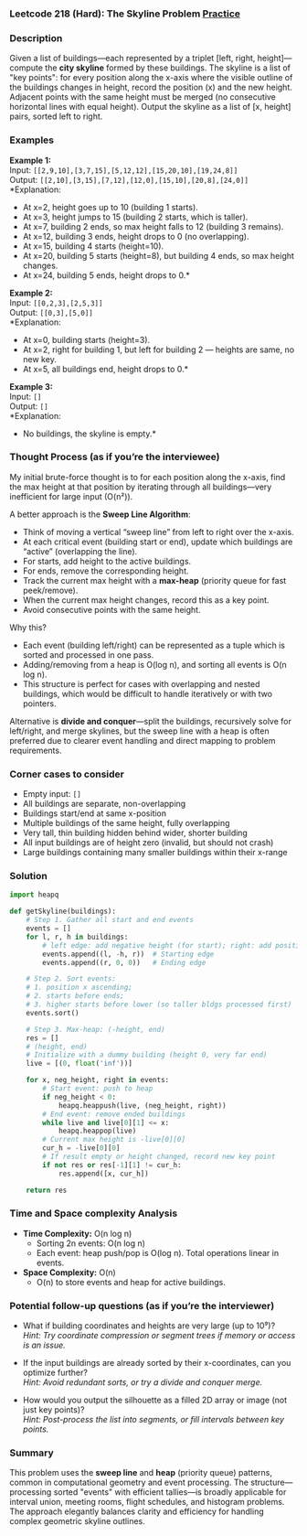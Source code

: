 ### Leetcode 218 (Hard): The Skyline Problem [Practice](https://leetcode.com/problems/the-skyline-problem)

### Description  
Given a list of buildings—each represented by a triplet [left, right, height]—compute the **city skyline** formed by these buildings. The skyline is a list of "key points": for every position along the x-axis where the visible outline of the buildings changes in height, record the position (x) and the new height. Adjacent points with the same height must be merged (no consecutive horizontal lines with equal height). Output the skyline as a list of [x, height] pairs, sorted left to right.

### Examples  

**Example 1:**  
Input: `[[2,9,10],[3,7,15],[5,12,12],[15,20,10],[19,24,8]]`  
Output: `[[2,10],[3,15],[7,12],[12,0],[15,10],[20,8],[24,0]]`  
*Explanation:  
- At x=2, height goes up to 10 (building 1 starts).
- At x=3, height jumps to 15 (building 2 starts, which is taller).
- At x=7, building 2 ends, so max height falls to 12 (building 3 remains).
- At x=12, building 3 ends, height drops to 0 (no overlapping).
- At x=15, building 4 starts (height=10).
- At x=20, building 5 starts (height=8), but building 4 ends, so max height changes.
- At x=24, building 5 ends, height drops to 0.*  

**Example 2:**  
Input: `[[0,2,3],[2,5,3]]`  
Output: `[[0,3],[5,0]]`  
*Explanation:  
- At x=0, building starts (height=3).
- At x=2, right for building 1, but left for building 2 — heights are same, no new key.
- At x=5, all buildings end, height drops to 0.*  

**Example 3:**  
Input: `[]`  
Output: `[]`  
*Explanation:  
- No buildings, the skyline is empty.*

### Thought Process (as if you’re the interviewee)  
My initial brute-force thought is to for each position along the x-axis, find the max height at that position by iterating through all buildings—very inefficient for large input (O(n²)).  

A better approach is the **Sweep Line Algorithm**:  
- Think of moving a vertical “sweep line” from left to right over the x-axis.
- At each critical event (building start or end), update which buildings are “active” (overlapping the line).
- For starts, add height to the active buildings.  
- For ends, remove the corresponding height.  
- Track the current max height with a **max-heap** (priority queue for fast peek/remove).
- When the current max height changes, record this as a key point.
- Avoid consecutive points with the same height.

Why this?  
- Each event (building left/right) can be represented as a tuple which is sorted and processed in one pass.
- Adding/removing from a heap is O(log n), and sorting all events is O(n log n).
- This structure is perfect for cases with overlapping and nested buildings, which would be difficult to handle iteratively or with two pointers.

Alternative is **divide and conquer**—split the buildings, recursively solve for left/right, and merge skylines, but the sweep line with a heap is often preferred due to clearer event handling and direct mapping to problem requirements.

### Corner cases to consider  
- Empty input: `[]`
- All buildings are separate, non-overlapping
- Buildings start/end at same x-position
- Multiple buildings of the same height, fully overlapping
- Very tall, thin building hidden behind wider, shorter building
- All input buildings are of height zero (invalid, but should not crash)
- Large buildings containing many smaller buildings within their x-range

### Solution

```python
import heapq

def getSkyline(buildings):
    # Step 1. Gather all start and end events
    events = []
    for l, r, h in buildings:
        # left edge: add negative height (for start); right: add positive height (for end)
        events.append((l, -h, r))  # Starting edge
        events.append((r, 0, 0))   # Ending edge

    # Step 2. Sort events: 
    # 1. position x ascending; 
    # 2. starts before ends; 
    # 3. higher starts before lower (so taller bldgs processed first)
    events.sort()

    # Step 3. Max-heap: (-height, end)
    res = []
    # (height, end)
    # Initialize with a dummy building (height 0, very far end)
    live = [(0, float('inf'))]

    for x, neg_height, right in events:
        # Start event: push to heap
        if neg_height < 0:
            heapq.heappush(live, (neg_height, right))
        # End event: remove ended buildings
        while live and live[0][1] <= x:
            heapq.heappop(live)
        # Current max height is -live[0][0]
        cur_h = -live[0][0]
        # If result empty or height changed, record new key point
        if not res or res[-1][1] != cur_h:
            res.append([x, cur_h])

    return res
```

### Time and Space complexity Analysis  

- **Time Complexity:** O(n log n)  
  - Sorting 2n events: O(n log n)
  - Each event: heap push/pop is O(log n). Total operations linear in events.
- **Space Complexity:** O(n)  
  - O(n) to store events and heap for active buildings.

### Potential follow-up questions (as if you’re the interviewer)  

- What if building coordinates and heights are very large (up to 10⁹)?  
  *Hint: Try coordinate compression or segment trees if memory or access is an issue.*

- If the input buildings are already sorted by their x-coordinates, can you optimize further?  
  *Hint: Avoid redundant sorts, or try a divide and conquer merge.*

- How would you output the silhouette as a filled 2D array or image (not just key points)?  
  *Hint: Post-process the list into segments, or fill intervals between key points.*

### Summary
This problem uses the **sweep line** and **heap** (priority queue) patterns, common in computational geometry and event processing. The structure—processing sorted "events" with efficient tallies—is broadly applicable for interval union, meeting rooms, flight schedules, and histogram problems. The approach elegantly balances clarity and efficiency for handling complex geometric skyline outlines.